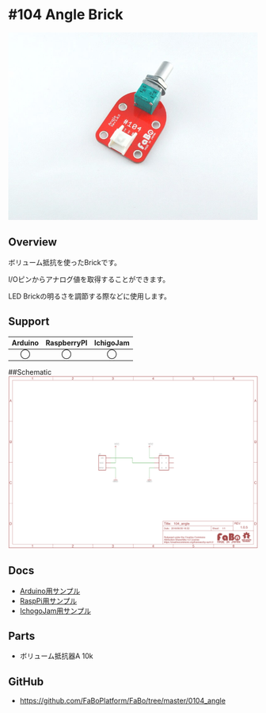 # #104 Angle Brick

![](./img/104_angle.jpg)
<!--COLORME-->

## Overview
ボリューム抵抗を使ったBrickです。

I/Oピンからアナログ値を取得することができます。

LED Brickの明るさを調節する際などに使用します。

## Support
|Arduino|RaspberryPI|IchigoJam|
|:--:|:--:|:--:|
|◯|◯|◯|

##Schematic
![](./img/104_angle_sch.png)

## Docs

* [Arduino用サンプル](http://docs.fabo.io/fabo/arduino/brick_analog/104_brick_analog_angle.html)
* [RaspPi用サンプル](http://docs.fabo.io/fabo/rasppi/brick_analog/104_brick_analog_angle.html)
* [IchogoJam用サンプル](http://docs.fabo.io/fabo/ichigojam/brick_analog/104_brick_analog_angle.html)

## Parts
- ボリューム抵抗器A 10k

## GitHub
- https://github.com/FaBoPlatform/FaBo/tree/master/0104_angle
